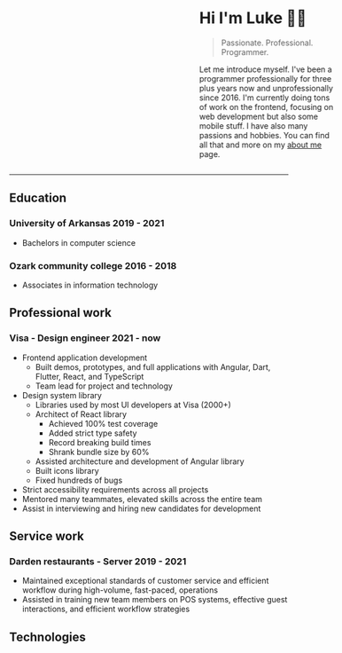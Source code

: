 <style>
    .drop-in-animation{
        animation: drop-in forwards 4s 1;
        animation-delay: 2s;
        border-radius: 50%;
        opacity: 0%;
        transform: translateY(-2rem);
    }

    .hand {
        animation: wave forwards 0.9s 3;
        animation-timing-function: linear;
        &:hover{
            animation: wave forwards 0.9s infinite;
        }
    }

    .hero{
        align-items: center;
        display: flex;
        flex-wrap: wrap;
        gap: 3rem;
        justify-content: center;
    }

    .hero-text{
        animation-duration: 3s;
        animation-name: shift-left;
        flex-basis: 50%;
    }

    .profile-img { 
        block-size: 196px;
        border: 6px solid color-mix(in srgb, var(--surface-primary) 50%, transparent);
        border-radius: var(--border-radius);
        inline-size: 196px;
        transform: translateY(0);
    }

    .profile-img-glow{
        block-size: 100%;
        border-radius: var(--border-radius);
        filter: blur(16px);
        inline-size: 100%;
        overflow: hidden;
        position: absolute;

        &:before{
            animation: rotate 8s linear infinite;
            background: var(--hero-gradient);
            background-repeat: no-repeat;
            block-size:  150%;
            content: '';
            position: absolute;
            inline-size: 150% ;
            left: -25%;
            top: -25%;
        }
    }

    .stack{
        block-size:  fit-content;
        inline-size: fit-content ;
        position: relative;
    }


    @keyframes drop-in{
        0% {
            border-radius: 50%;
            opacity: 0%;
            transform: translateY(-2rem);
        }
        25% {
            border-radius: 50%;
        }
        50%{
            opacity: 100%;
        }
        100% {
            border-radius: var(--border-radius);
            opacity: 100%;
            transform: translateY(0);
        }
    }

    @keyframes rotate {
        100% {
            transform: rotate(1turn);
        }
    }
    
    @keyframes wave {
        60% {
            transform: translateX(15px) rotate(16deg);
        }
    }

    @keyframes shift-left {
        from {
            transform: translateX(96px);
        }
        to {
            transform: translateX(0px);
        }
    }
</style>

<div class="hero">

<div class="stack">
<div class="drop-in-animation profile-img-glow">
</div>
<img loading="eager" class="drop-in-animation elevated-hover profile-img" src="/Portfolio/imgs/profile.png" />
</div>

<div class="flex-1 hero-text">
<h1> Hi I'm Luke <span aria-hidden="true" class="hand">👋🏻</span></h1>

<blockquote class="badge badge-subtle blockquote">Passionate. Professional. Programmer.</blockquote>

<p>Let me introduce myself. I've been a programmer professionally for three plus years now and unprofessionally since 2016. I'm currently doing tons of work on the frontend, focusing on web development but also some mobile stuff. I have also many passions and hobbies. You can find all that and more on my <a class="link" href="/Portfolio/about-me">about me</a> page. </p>
</div>
</div>

---

## Education

### University of Arkansas <span class="badge">2019 - 2021</span>

<div class="list-styled">

-   Bachelors in computer science

</div>

### Ozark community college <span class="badge">2016 - 2018</span>

<div class="list-styled">

-   Associates in information technology

</div>

## Professional work

### Visa - Design engineer <span class="badge">2021 - now</span>

<div class="list-styled">

-   Frontend application development
    -   Built demos, prototypes, and full applications with Angular, Dart, Flutter, React, and TypeScript
    -   Team lead for project and technology
-   Design system library
    -   Libraries used by most UI developers at Visa (2000+)
    -   Architect of React library
        -   Achieved 100% test coverage
        -   Added strict type safety
        -   Record breaking build times
        -   Shrank bundle size by 60%
    -   Assisted architecture and development of Angular library
    -   Built icons library
    -   Fixed hundreds of bugs
-   Strict accessibility requirements across all projects
-   Mentored many teammates, elevated skills across the entire team
-   Assist in interviewing and hiring new candidates for development

</div>

## Service work

### Darden restaurants - Server <span class="badge">2019 - 2021</span>

<div class="list-styled">

-   Maintained exceptional standards of customer service and efficient workflow during high-volume, fast-paced, operations
-   Assisted in training new team members on POS systems, effective guest interactions, and efficient workflow strategies

</div>

## Technologies
